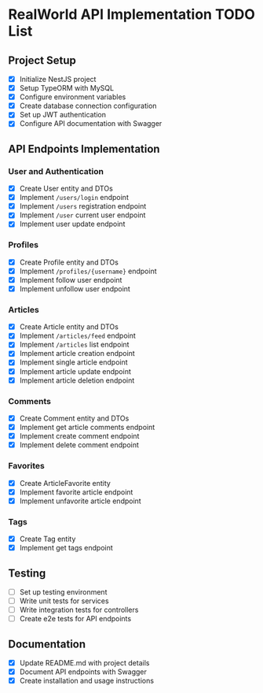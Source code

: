 # RealWorld API Implementation TODO List

## Project Setup
- [x] Initialize NestJS project
- [x] Setup TypeORM with MySQL
- [x] Configure environment variables
- [x] Create database connection configuration
- [x] Set up JWT authentication
- [x] Configure API documentation with Swagger

## API Endpoints Implementation

### User and Authentication
- [x] Create User entity and DTOs
- [x] Implement `/users/login` endpoint
- [x] Implement `/users` registration endpoint
- [x] Implement `/user` current user endpoint
- [x] Implement user update endpoint

### Profiles
- [x] Create Profile entity and DTOs
- [x] Implement `/profiles/{username}` endpoint
- [x] Implement follow user endpoint
- [x] Implement unfollow user endpoint

### Articles
- [x] Create Article entity and DTOs
- [x] Implement `/articles/feed` endpoint
- [x] Implement `/articles` list endpoint
- [x] Implement article creation endpoint
- [x] Implement single article endpoint
- [x] Implement article update endpoint
- [x] Implement article deletion endpoint

### Comments
- [x] Create Comment entity and DTOs
- [x] Implement get article comments endpoint
- [x] Implement create comment endpoint
- [x] Implement delete comment endpoint

### Favorites
- [x] Create ArticleFavorite entity
- [x] Implement favorite article endpoint
- [x] Implement unfavorite article endpoint

### Tags
- [x] Create Tag entity
- [x] Implement get tags endpoint

## Testing
- [ ] Set up testing environment
- [ ] Write unit tests for services
- [ ] Write integration tests for controllers
- [ ] Create e2e tests for API endpoints

## Documentation
- [x] Update README.md with project details
- [x] Document API endpoints with Swagger
- [x] Create installation and usage instructions

